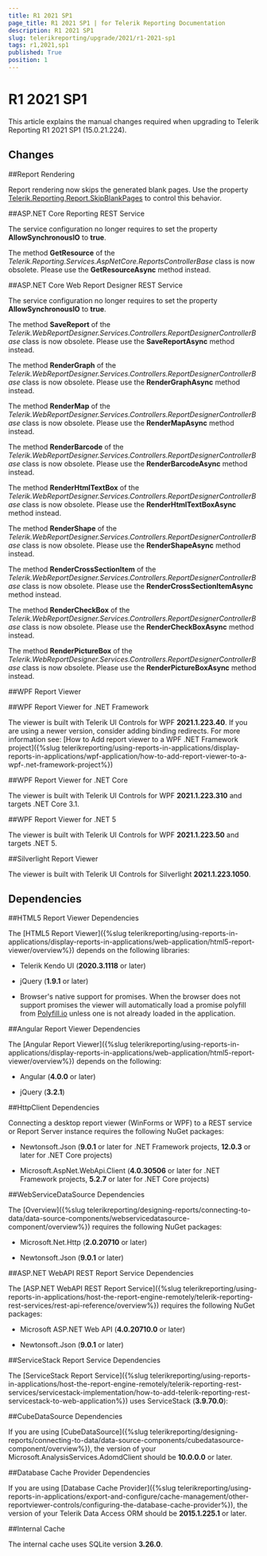 ```yaml
---
title: R1 2021 SP1
page_title: R1 2021 SP1 | for Telerik Reporting Documentation
description: R1 2021 SP1
slug: telerikreporting/upgrade/2021/r1-2021-sp1
tags: r1,2021,sp1
published: True
position: 1
---
```


# R1 2021 SP1



This article explains the manual changes required when upgrading to Telerik Reporting R1 2021 SP1 (15.0.21.224).

## Changes

##Report Rendering

Report rendering now skips the generated blank pages. Use the property                 [Telerik.Reporting.Report.SkipBlankPages](/reporting/api/Telerik.Reporting.Report#Telerik_Reporting_Report_SkipBlankPages)                 to control this behavior.               

##ASP.NET Core Reporting REST Service

The service configuration no longer requires to set the property __AllowSynchronousIO__ to __true__.               

The method __GetResource__ of the *Telerik.Reporting.Services.AspNetCore.ReportsControllerBase* class is now obsolete.                 Please use the __GetResourceAsync__ method instead.               

##ASP.NET Core Web Report Designer REST Service

The service configuration no longer requires to set the property __AllowSynchronousIO__ to __true__.               

The method __SaveReport__ of the *Telerik.WebReportDesigner.Services.Controllers.ReportDesignerControllerBase* class is now obsolete.                 Please use the __SaveReportAsync__ method instead.               

The method __RenderGraph__ of the *Telerik.WebReportDesigner.Services.Controllers.ReportDesignerControllerBase* class is now obsolete.                 Please use the __RenderGraphAsync__ method instead.               

The method __RenderMap__ of the *Telerik.WebReportDesigner.Services.Controllers.ReportDesignerControllerBase* class is now obsolete.                 Please use the __RenderMapAsync__ method instead.               

The method __RenderBarcode__ of the *Telerik.WebReportDesigner.Services.Controllers.ReportDesignerControllerBase* class is now obsolete.                 Please use the __RenderBarcodeAsync__ method instead.               

The method __RenderHtmlTextBox__ of the *Telerik.WebReportDesigner.Services.Controllers.ReportDesignerControllerBase* class is now obsolete.                 Please use the __RenderHtmlTextBoxAsync__ method instead.               

The method __RenderShape__ of the *Telerik.WebReportDesigner.Services.Controllers.ReportDesignerControllerBase* class is now obsolete.                 Please use the __RenderShapeAsync__ method instead.               

The method __RenderCrossSectionItem__ of the *Telerik.WebReportDesigner.Services.Controllers.ReportDesignerControllerBase* class is now obsolete.                 Please use the __RenderCrossSectionItemAsync__ method instead.               

The method __RenderCheckBox__ of the *Telerik.WebReportDesigner.Services.Controllers.ReportDesignerControllerBase* class is now obsolete.                 Please use the __RenderCheckBoxAsync__ method instead.               

The method __RenderPictureBox__ of the *Telerik.WebReportDesigner.Services.Controllers.ReportDesignerControllerBase* class is now obsolete.                 Please use the __RenderPictureBoxAsync__ method instead.               

##WPF Report Viewer

##WPF Report Viewer for .NET Framework

The viewer is built with Telerik UI Controls for WPF __2021.1.223.40__.                     If you are using a newer version, consider adding binding redirects. For more information see:                     [How to Add report viewer to a WPF .NET Framework project]({%slug telerikreporting/using-reports-in-applications/display-reports-in-applications/wpf-application/how-to-add-report-viewer-to-a-wpf-.net-framework-project%})

##WPF Report Viewer for .NET Core

The viewer is built with Telerik UI Controls for WPF __2021.1.223.310__ and targets .NET Core 3.1.                   

##WPF Report Viewer for .NET 5

The viewer is built with Telerik UI Controls for WPF __2021.1.223.50__ and targets .NET 5.                   

##Silverlight Report Viewer

The viewer is built with Telerik UI Controls for Silverlight __2021.1.223.1050__.               

## Dependencies

##HTML5 Report Viewer Dependencies

The [HTML5 Report Viewer]({%slug telerikreporting/using-reports-in-applications/display-reports-in-applications/web-application/html5-report-viewer/overview%}) depends on the following libraries:               

* Telerik Kendo UI (__2020.3.1118__ or later)                   

* jQuery (__1.9.1__ or later)                   

* Browser's native support for promises. When the browser does not support promises                     the viewer will automatically load a promise polyfill from [Polyfill.io](https://polyfill.io) unless one is not already loaded in the application.                   

##Angular Report Viewer Dependencies

The [Angular Report Viewer]({%slug telerikreporting/using-reports-in-applications/display-reports-in-applications/web-application/html5-report-viewer/overview%}) depends on the following:               

* Angular (__4.0.0__ or later)                   

* jQuery (__3.2.1__)                   

##HttpClient Dependencies

Connecting a desktop report viewer (WinForms or WPF) to a REST service or Report Server instance requires the following NuGet packages:               

* Newtonsoft.Json (__9.0.1__ or later for .NET Framework projects, __12.0.3__ or later for .NET Core projects)                   

* Microsoft.AspNet.WebApi.Client (__4.0.30506__ or later for .NET Framework projects, __5.2.7__ or later for .NET Core projects)                   

##WebServiceDataSource Dependencies

The [Overview]({%slug telerikreporting/designing-reports/connecting-to-data/data-source-components/webservicedatasource-component/overview%}) requires the following NuGet packages:               

* Microsoft.Net.Http (__2.0.20710__ or later)                   

* Newtonsoft.Json (__9.0.1__ or later)                   

##ASP.NET WebAPI REST Report Service Dependencies

The [ASP.NET WebAPI REST Report Service]({%slug telerikreporting/using-reports-in-applications/host-the-report-engine-remotely/telerik-reporting-rest-services/rest-api-reference/overview%}) requires the following NuGet packages:               

* Microsoft ASP.NET Web API (__4.0.20710.0__ or later)                   

* Newtonsoft.Json (__9.0.1__ or later)                   

##ServiceStack Report Service Dependencies

The [ServiceStack Report Service]({%slug telerikreporting/using-reports-in-applications/host-the-report-engine-remotely/telerik-reporting-rest-services/servicestack-implementation/how-to-add-telerik-reporting-rest-servicestack-to-web-application%}) uses                 ServiceStack (__3.9.70.0__):               

##CubeDataSource Dependencies

If you are using [CubeDataSource]({%slug telerikreporting/designing-reports/connecting-to-data/data-source-components/cubedatasource-component/overview%}), the version of your                 Microsoft.AnalysisServices.AdomdClient should be __10.0.0.0__ or later.               

##Database Cache Provider Dependencies

If you are using [Database Cache Provider]({%slug telerikreporting/using-reports-in-applications/export-and-configure/cache-management/other-reportviewer-controls/configuring-the-database-cache-provider%}), the version of your                 Telerik Data Access ORM should be __2015.1.225.1__ or later.               

##Internal Cache

The internal cache uses SQLite version __3.26.0__.               
